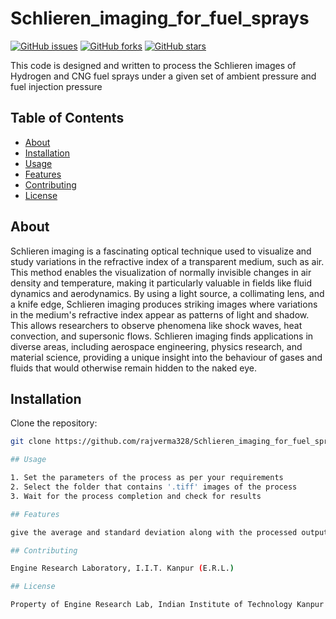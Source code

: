 # Schlieren_imaging_for_fuel_sprays

[![GitHub issues](https://img.shields.io/github/issues/rajverma328/Schlieren_imaging_for_fuel_sprays)](https://github.com/rajverma328/Schlieren_imaging_for_fuel_sprays/issues)
[![GitHub forks](https://img.shields.io/github/forks/rajverma328/Schlieren_imaging_for_fuel_spray)](https://github.com/rajverma328/Schlieren_imaging_for_fuel_sprays/network)
[![GitHub stars](https://img.shields.io/github/stars/rajverma328/Schlieren_imaging_for_fuel_sprays)](https://github.com/rajverma328/Schlieren_imaging_for_fuel_sprays/stargazers)

This code is designed and written to process the Schlieren images of Hydrogen and CNG fuel sprays under a given set of ambient pressure and fuel injection pressure

## Table of Contents

- [About](#about)
- [Installation](#installation)
- [Usage](#usage)
- [Features](#features)
- [Contributing](#contributing)
- [License](#license)

## About

Schlieren imaging is a fascinating optical technique used to visualize and study variations in the refractive index of a transparent medium, such as air. This method enables the visualization of normally invisible changes in air density and temperature, making it particularly valuable in fields like fluid dynamics and aerodynamics. By using a light source, a collimating lens, and a knife edge, Schlieren imaging produces striking images where variations in the medium's refractive index appear as patterns of light and shadow. This allows researchers to observe phenomena like shock waves, heat convection, and supersonic flows. Schlieren imaging finds applications in diverse areas, including aerospace engineering, physics research, and material science, providing a unique insight into the behaviour of gases and fluids that would otherwise remain hidden to the naked eye.

## Installation

Clone the repository:

   ```sh
   git clone https://github.com/rajverma328/Schlieren_imaging_for_fuel_sprays.git

## Usage

1. Set the parameters of the process as per your requirements
2. Select the folder that contains '.tiff' images of the process
3. Wait for the process completion and check for results

## Features

give the average and standard deviation along with the processed output from the image data

## Contributing

Engine Research Laboratory, I.I.T. Kanpur (E.R.L.)

## License

Property of Engine Research Lab, Indian Institute of Technology Kanpur
